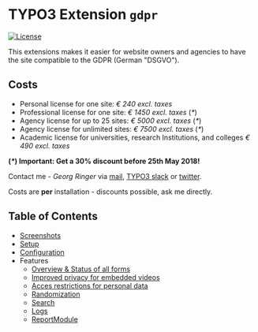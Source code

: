 # TYPO3 Extension `gdpr`

[![License](https://poser.pugx.org/georgringer/gdpr/license)](https://packagist.org/packages/georgringer/gdpr)

This extensions makes it easier for website owners and agencies to have the site compatible to the GDPR (German "DSGVO").

## Costs

- Personal license for one site: *€ 240 excl. taxes*
- Professional license for one site: *€ 1450 excl. taxes* (*\**)
- Agency license for up to 25 sites: *€ 5000 excl. taxes* (*\**)
- Agency license for unlimited sites: *€ 7500 excl. taxes* (*\**)
- Academic license for universities, research Institutions, and colleges  *€ 490 excl. taxes*

**(*\**) Important: Get a 30% discount before 25th May 2018!**

Contact me - *Georg Ringer* via [mail](mailto:mail@ringer.it), [TYPO3 slack](https://forger.typo3.com/slack) or [twitter](https://twitter.com/georg_ringer).

Costs are **per** installation - discounts possible, ask me directly.

## Table of Contents

- [Screenshots](../Screenshots.md)
- [Setup](../Setup.md)
- [Configuration](../Configuration.md)
- Features
    - [Overview & Status of all forms](../Features/FormOverview.md)
    - [Improved privacy for embedded videos](../Features/VideoEmbedPrivacy.md)
    - [Acces restrictions for personal data](../Features/PersonalData.md)
    - [Randomization](../Features/Randomization.md)
    - [Search](../Features/Search.md)
    - [Logs](../Features/Logs.md)
    - [ReportModule](../Features/ReportModule.md)


